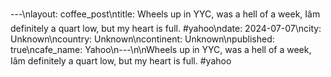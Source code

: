 ---\nlayout: coffee_post\ntitle: Wheels up in YYC, was a hell of a week, Iâm definitely a quart low, but my heart is full. #yahoo\ndate: 2024-07-07\ncity: Unknown\ncountry: Unknown\ncontinent: Unknown\npublished: true\ncafe_name: Yahoo\n---\n\nWheels up in YYC, was a hell of a week, Iâm definitely a quart low, but my heart is full. #yahoo